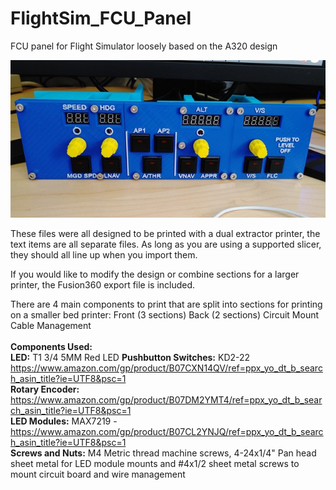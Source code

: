 # FlightSim_FCU_Panel
FCU panel for Flight Simulator loosely based on the A320 design

<img src="https://raw.githubusercontent.com/rblochmn/FlightSim_FCU_Panel/master/Front_view_small.jpg"></img>

These files were all designed to be printed with a dual extractor printer, the text items are all separate files.  As long as you are using a supported slicer, they should all line up when you import them.

If you would like to modify the design or combine sections for a larger printer, the Fusion360 export file is included.

There are 4 main components to print that are split into sections for printing on a smaller bed printer:
    Front (3 sections)
    Back (2 sections)
    Circuit Mount
    Cable Management
<br>
<br>
<b>Components Used:</b><br>
    <b>LED:</b> T1 3/4 5MM Red LED
    <b>Pushbutton Switches:</b> KD2-22  https://www.amazon.com/gp/product/B07CXN14QV/ref=ppx_yo_dt_b_search_asin_title?ie=UTF8&psc=1<br>
    <b>Rotary Encoder:</b> https://www.amazon.com/gp/product/B07DM2YMT4/ref=ppx_yo_dt_b_search_asin_title?ie=UTF8&psc=1<br>
    <b>LED Modules:</b> MAX7219 - https://www.amazon.com/gp/product/B07CL2YNJQ/ref=ppx_yo_dt_b_search_asin_title?ie=UTF8&psc=1<br>
    <b>Screws and Nuts:</b> M4 Metric thread machine screws, 4-24x1/4" Pan head sheet metal for LED module mounts and #4x1/2 sheet metal screws to mount circuit board and wire management<br>



